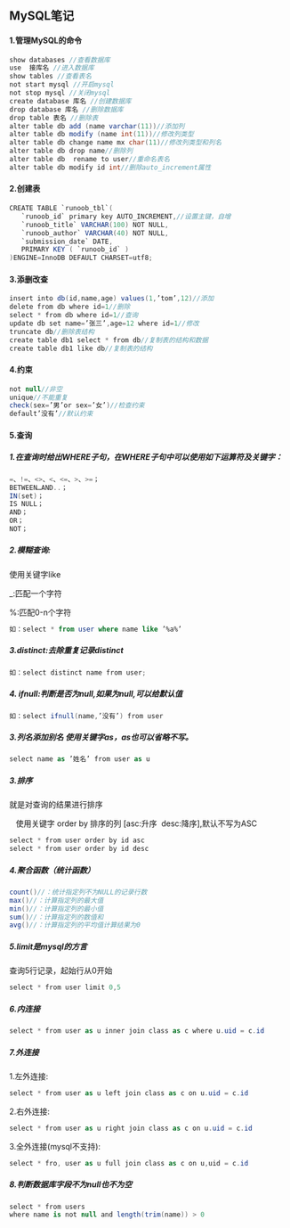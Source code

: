 ## MySQL笔记

#### 1.管理MySQL的命令

```csharp
show databases //查看数据库
use  接库名 //进入数据库
show tables //查看表名
not start mysql //开启mysql
not stop mysql //关闭mysql
create database 库名 //创建数据库
drop database 库名 //删除数据库
drop table 表名 //删除表
alter table db add (name varchar(11))//添加列
alter table db modify (name int(11))//修改列类型
alter table db change name mx char(11)//修改列类型和列名
alter table db drop name//删除列
alter table db  rename to user//重命名表名
alter table db modify id int//删除auto_increment属性
```

#### 2.创建表

```csharp
CREATE TABLE `runoob_tbl`(
   `runoob_id` primary key AUTO_INCREMENT,//设置主键，自增
   `runoob_title` VARCHAR(100) NOT NULL,
   `runoob_author` VARCHAR(40) NOT NULL,
   `submission_date` DATE,
   PRIMARY KEY ( `runoob_id` )
)ENGINE=InnoDB DEFAULT CHARSET=utf8;
```

#### 3.添删改查

```csharp
insert into db(id,name,age) values(1,’tom’,12)//添加
delete from db where id=1//删除
select * from db where id=1//查询
update db set name=’张三’,age=12 where id=1//修改
truncate db//删除表结构
create table db1 select * from db//复制表的结构和数据
create table db1 like db//复制表的结构
```

#### 4.约束

```csharp
not null//非空
unique//不能重复
check(sex=’男’or sex=’女’)//检查约束
default’没有’//默认约束
```

#### 5.查询

##### 1.在查询时给出WHERE子句，在WHERE子句中可以使用如下运算符及关键字：

```csharp
=、!=、<>、<、<=、>、>=；
BETWEEN…AND..；
IN(set)；
IS NULL；
AND；
OR；
NOT；
```

##### 2.模糊查询:

使用关键字like

_:匹配一个字符

%:匹配0-n个字符

```sql
如：select * from user where name like ’%a%’
```

##### 3.distinct:去除重复记录distinct

```csharp
如：select distinct name from user;
```

##### 4. ifnull:判断是否为null,如果为null,可以给默认值

```csharp
如：select ifnull(name,’没有’) from user
```

##### 3.列名添加别名 使用关键字as，as也可以省略不写。

```csharp
select name as ’姓名’ from user as u
```

##### 3.排序

就是对查询的结果进行排序

   使用关键字 order by 排序的列 [asc:升序  desc:降序],默认不写为ASC

```csharp
select * from user order by id asc
select * from user order by id desc
```

##### 4.聚合函数（统计函数）

```csharp
count()//：统计指定列不为NULL的记录行数
max()//：计算指定列的最大值
min()//：计算指定列的最小值
sum()//：计算指定列的数值和
avg()//：计算指定列的平均值计算结果为0
```

##### 5.limit是mysql的方言

查询5行记录，起始行从0开始

```csharp
select * from user limit 0,5
```

##### 6.内连接

```csharp
select * from user as u inner join class as c where u.uid = c.id
```

##### 7.外连接

1.左外连接:

```csharp
select * from user as u left join class as c on u.uid = c.id
```

2.右外连接:

```csharp
select * from user as u right join class as c on u.uid = c.id
```

3.全外连接(mysql不支持):

```csharp
select * fro, user as u full join class as c on u,uid = c.id
```

##### 8.判断数据库字段不为null也不为空

```csharp
select * from users
where name is not null and length(trim(name)) > 0
```

